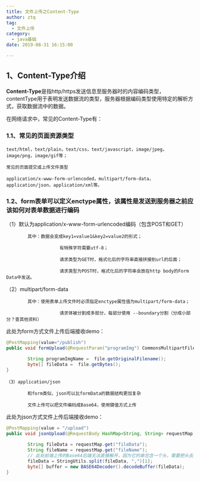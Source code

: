 ```yaml
---
title: 文件上传之Content-Type
author: ztq
tag:
  - 文件上传
category:
  - java基础
date: 2019-08-31 16:15:00

---
```


## 1、Content-Type介绍

**Content-Type**是指http/https发送信息至服务器时的内容编码类型，contentType用于表明发送数据流的类型，服务器根据编码类型使用特定的解析方式，获取数据流中的数据。

在网络请求中，常见的Content-Type有：

### 	1.1、常见的页面资源类型

	text/html，text/plain，text/css，text/javascript，image/jpeg，image/png，image/gif等；

	常见的页面提交或上传文件类型	

	application/x-www-form-urlencoded，multipart/form-data，application/json，application/xml等。

### 	1.2、form表单可以定义enctype属性，该属性是发送到服务器之前应该如何对表单数据进行编码

（1）默认为application/x-www-form-urlencoded编码（包含POST和GET）

			其中：数据会变成key1=value1&key2=value2的形式；

						有特殊字符需要utf-8；

						请求类型为GET时，格式化后的字符串直接拼接到url的后面；

						请求类型为POST时，格式化后的字符串会放在http body的Form Data中发送。

 （2）multipart/form-data

			其中：使用表单上传文件时必须指定enctype属性值为multipart/form-data；

						请求体被分割成多部分，每部分使用 --boundary分割（分成小部分？查其他资料）

此处为form方式文件上传后端接收demo：

```java
@PostMapping(value="/publish")
public void formUpload(@RequestParam("programImg") CommonsMultipartFile file){

		String programImgName =  file.getOriginalFilename();		
        byte[] fileData =  file.getBytes();
}
```
	（3）application/json

			和form类似，json可以比formData的数据结构更加复杂

			文件上传可以把文件编码成Base64，使用键值方式上传

此处为json方式文件上传后端接收demo：

```java
@PostMapping(value = "/upload")
public void jsonUpload(@RequestBody HashMap<String, String> requestMap) {
    
        String fileData = requestMap.get("fileData");
        String fileName = requestMap.get("fileName");
        // 此处前端上传的Base64后端无法直接解开，因为它的串包含一个头，需要把头去掉。
		fileData = StringUtils.split(fileData, ",")[1];
        byte[] buffer = new BASE64Decoder().decodeBuffer(fileData);
}
```

		

